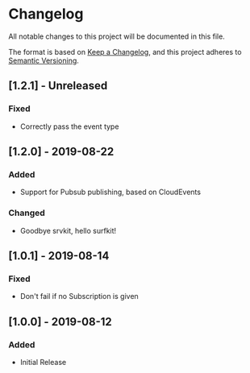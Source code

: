 # Changelog
All notable changes to this project will be documented in this file.

The format is based on [Keep a Changelog](https://keepachangelog.com/en/1.0.0/),
and this project adheres to [Semantic Versioning](https://semver.org/spec/v2.0.0.html).

## [1.2.1] - Unreleased
### Fixed
- Correctly pass the event type

## [1.2.0] - 2019-08-22
### Added
- Support for Pubsub publishing, based on CloudEvents

### Changed
- Goodbye srvkit, hello surfkit!

## [1.0.1] - 2019-08-14
### Fixed
- Don't fail if no Subscription is given

## [1.0.0] - 2019-08-12
### Added
- Initial Release